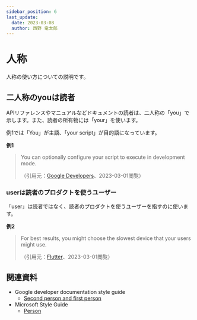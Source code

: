 ```yaml
---
sidebar_position: 6
last_update:
  date: 2023-03-08
  author: 西野 竜太郎
---
```


# 人称

人称の使い方についての説明です。

## 二人称のyouは読者

APIリファレンスやマニュアルなどドキュメントの読者は、二人称の「you」で示します。また、読者の所有物には「your」を使います。

例1では「You」が主語、「your script」が目的語になっています。

**例1**

> You can optionally configure your script to execute in development mode.
>
> （引用元：[Google Developers](https://developers.google.com/apps-script/api/how-tos/execute)、2023-03-01閲覧）

### userは読者のプロダクトを使うユーザー

「user」は読者ではなく、読者のプロダクトを使うユーザーを指すのに使います。

**例2**

> For best results, you might choose the slowest device that your users might use.
>
> （引用元：[Flutter](https://docs.flutter.dev/perf/ui-performance)、2023-03-01閲覧）

## 関連資料

- Google developer documentation style guide
    - [Second person and first person](https://developers.google.com/style/person)
- Microsoft Style Guide
    - [Person](https://learn.microsoft.com/en-us/style-guide/grammar/person)
